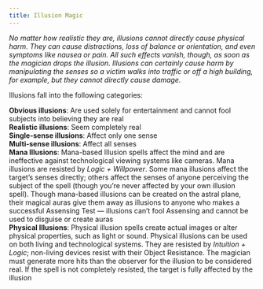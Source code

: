 ```yaml
---
title: Illusion Magic
---
```


*No matter how realistic they are, illusions cannot directly cause physical harm. They can cause distractions, loss of balance or orientation, and even symptoms like nausea or pain. All such effects vanish, though, as soon as the magician drops the illusion. Illusions can certainly cause harm by manipulating the senses so a victim walks into traffic or off a high building, for example, but they cannot directly cause damage.*

Illusions fall into the following categories:

**Obvious illusions**: Are used solely for entertainment and cannot fool subjects into believing they are real  
**Realistic illusions**: Seem completely real  
**Single-sense illusions**: Affect only one sense  
**Multi-sense illusions**: Affect all senses  
**Mana Illusions**: Mana-based Illusion spells affect the mind and are ineffective against technological viewing systems like cameras. Mana illusions are resisted by _Logic + Willpower_. Some mana illusions affect the target’s senses directly; others affect the senses of anyone perceiving the subject of the spell (though you’re never affected by your own illusion spell). Though mana-based illusions can be created on the astral plane, their magical auras give them away as illusions to anyone who makes a successful Assensing Test — illusions can’t fool Assensing and cannot be used to disguise or create auras  
**Physical Illusions**: Physical illusion spells create actual images or alter physical properties, such as light or sound. Physical illusions can be used on both living and technological systems. They are resisted by _Intuition + Logic_; non-living devices resist with their Object Resistance. The magician must generate more hits than the observer for the illusion to be considered real. If the spell is not completely resisted, the target is fully affected by the illusion
